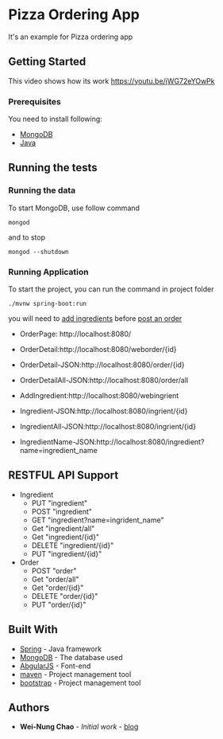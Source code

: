 
# Pizza Ordering App

It's an example for Pizza ordering app

## Getting Started

This video shows how its work
https://youtu.be/jWG72eYOwPk

### Prerequisites

You need to install following:

 - [MongoDB](https://www.mongodb.com/download-center)
 - [Java](https://java.com/download/)


## Running the tests

### Running the data

To start MongoDB, use follow command
```
mongod
```

and to stop

```
mongod --shutdown
```

### Running Application

To start the project, you can run the command in project folder

```
./mvnw spring-boot:run
```

you will need to [add ingredients](http://localhost:8080/webingredient) before [post an order](http://localhost:8080/)

 - OrderPage: http://localhost:8080/
 - OrderDetail:http://localhost:8080/weborder/{id}
 - OrderDetail-JSON:http://localhost:8080/order/{id}
 - OrderDetailAll-JSON:http://localhost:8080/order/all
 
 - AddIngredient:http://localhost:8080/webingrient
 - Ingredient-JSON:http://localhost:8080/ingrient/{id}
 - IngredientAll-JSON:http://localhost:8080/ingrient/{id}
 - IngredientName-JSON:http://localhost:8080/ingredient?name=ingredient_name


## RESTFUL API Support

 

 - Ingredient
	 - PUT "ingredient"
	 - POST "ingredient"
	 - GET "ingredient?name=ingrident_name"
	 - Get "ingredient/all"
	 - Get "ingredient/{id}"
	 - DELETE "ingredient/{id}"
	 - PUT "ingredient/{id}" 
 - Order
	 - POST "order"
	 - Get "order/all"
	 - Get "order/{id}"
	 - DELETE "order/{id}"
	 - PUT "order/{id}" 


## Built With

* [Spring](https://spring.io//) - Java framework
* [MongoDB](https://www.mongodb.com/download-center) - The database used
* [AbgularJS](https://angular.io/) - Font-end 
* [maven](https://maven.apache.org/) - Project management tool
* [bootstrap](https://getbootstrap.com/) - Project management tool



## Authors

* **Wei-Nung Chao** - *Initial work* - [blog](https://weinungc.github.io/)
